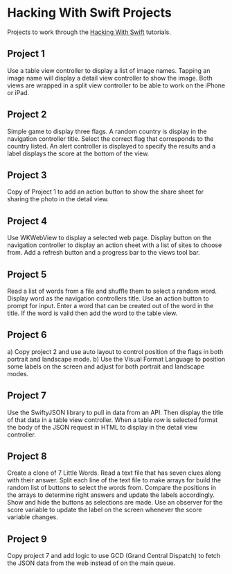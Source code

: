 # Hacking With Swift Projects

Projects to work through the [Hacking With Swift](https://www.hackingwithswift.com) tutorials.

## Project 1
Use a table view controller to display a list of image names. Tapping an image name
will display a detail view controller to show the image. Both views are wrapped in
a split view controller to be able to work on the iPhone or iPad.

## Project 2
Simple game to display three flags. A random country is display in the navigation
controller title. Select the correct flag that corresponds to the country listed.
An alert controller is displayed to specify the results and a label displays the
score at the bottom of the view.

## Project 3
Copy of Project 1 to add an action button to show the share sheet for sharing the
photo in the detail view.

## Project 4
Use WKWebView to display a selected web page. Display button on the navigation
controller to display an action sheet with a list of sites to choose from. Add a
refresh button and a progress bar to the views tool bar.

## Project 5
Read a list of words from a file and shuffle them to select a random word. Display
word as the navigation controllers title. Use an action button to prompt for input.
Enter a word that can be created out of the word in the title. If the word is
valid then add the word to the table view.

## Project 6
a) Copy project 2 and use auto layout to control position of the flags in both
portrait and landscape mode.
b) Use the Visual Format Language to position some labels on the screen and adjust
for both portrait and landscape modes.

## Project 7
Use the SwiftyJSON library to pull in data from an API. Then display the title of
that data in a table view controller. When a table row is selected format the body
of the JSON request in HTML to display in the detail view controller.

## Project 8
Create a clone of 7 Little Words. Read a text file that has seven clues along
with their answer. Split each line of the text file to make arrays for build the
random list of buttons to select the words from. Compare the positions in the arrays
to determine right answers and update the labels accordingly. Show and hide the
buttons as selections are made. Use an observer for the score variable to update
the label on the screen whenever the score variable changes.

## Project 9
Copy project 7 and add logic to use GCD (Grand Central Dispatch) to fetch the JSON
data from the web instead of on the main queue.
